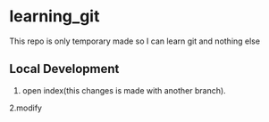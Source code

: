 # learning_git

This repo is only temporary made so I can learn git and nothing else

## Local Development

1. open index(this changes is made with another branch).

2.modify
